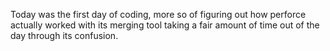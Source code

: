 ---
---
Today was the first day of coding, more so of figuring out how perforce actually worked with its merging tool taking a fair amount of time out of the day through its confusion.